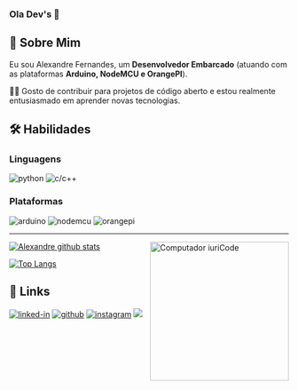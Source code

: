 ### Ola Dev's 👋

## 🚀 Sobre Mim

Eu sou Alexandre Fernandes, um **Desenvolvedor Embarcado** (atuando com as plataformas **Arduino, NodeMCU e OrangePI**).

👨‍💻 Gosto de contribuir para projetos de código aberto e estou realmente entusiasmado em aprender novas tecnologias.

## 🛠️ Habilidades

### Linguagens

![python](https://img.shields.io/badge/Python-3776AB?style=for-the-badge&logo=python&logoColor=white)
![c/c++](https://img.shields.io/badge/C/C++-3776AB?style=for-the-badge&logo=c/c++&logoColor=white)

### Plataformas
![arduino](https://img.shields.io/badge/Arduino-3776AB?style=for-the-badge&logo=arduino&logoColor=white)
![nodemcu](https://img.shields.io/badge/NodeMCU-3776AB?style=for-the-badge&logo=nodemcu&logoColor=white)
![orangepi](https://img.shields.io/badge/OrangePI-3776AB?style=for-the-badge&logo=orangepi&logoColor=white)
<!-- ![javascript](https://img.shields.io/badge/JavaScript-323330?style=for-the-badge&logo=javascript&logoColor=F7DF1E) -->
<!-- ![typescript](https://img.shields.io/badge/TypeScript-3178C6?style=for-the-badge&logo=typescript&logoColor=white) -->

<!-- ### Cross Platfrom Development

![ionic](https://img.shields.io/badge/Ionic-28B6F6?style=for-the-badge&logo=ionic&logoColor=white)
 -->


<!-- ### Back-End Development

![node](https://img.shields.io/badge/Node.js-339933?style=for-the-badge&logo=node-dot-js&logoColor=white)

### Database

![sqlite](https://img.shields.io/badge/SQLite-07405E?style=for-the-badge&logo=sqlite&logoColor=white)

### Backend as a Service (BaaS)

![firebase](https://img.shields.io/badge/Firebase-ffaa00?style=for-the-badge&logo=Firebase&logoColor=white)
![vercel](https://img.shields.io/badge/Vercel-000000?style=for-the-badge&logo=Vercel&logoColor=white)
 -->

<!-- ## 📈 Estatisticas

<div align="center">
<img src="https://github-readme-stats.vercel.app/api?username=alexandrefernandesjs&show_icons=true&hide_border=true" alt="Alexandre Fernandes GitHub Stats">
</div>

<div align="center">
<img src="https://visitor-badge.laobi.icu/badge?page_id=alexandrefernandesjs.alexandrefernandesjs" alt="visitors">
</div> -->

----

<img style="margin 1040px;" src="https://raw.githubusercontent.com/Tharlys10/Tharlys10/master/.github/computer-illustration.png" min-width="250px" max-width="250px" width="250px" align="right" alt="Computador iuriCode">

<p align="justify">

[![Alexandre github stats](https://github-readme-stats.vercel.app/api?username=alexandrefernandesjs&show_icons=true&theme=dracula&locale=pt-br&title_color=FFF)](https://github.com/anuraghazra/github-readme-stats)

[![Top Langs](https://github-readme-stats.vercel.app/api/top-langs/?username=alexandrefernandesjs&layout=compact&theme=dracula&locale=pt-br&title_color=FFF)](https://github.com/anuraghazra/github-readme-stats)
</p>


## 🔗 Links

[![linked-in](https://img.shields.io/badge/Linked_In-0077B5?style=for-the-badge&logo=LinkedIn&logoColor=white)](https://www.linkedin.com/in/alexandrefernandesjs/)
[![github](https://img.shields.io/badge/GitHub-000000?style=for-the-badge&logo=GitHub&logoColor=white)](https://github.com/alexandrefernandesjs)
[![instagram](https://img.shields.io/badge/Instagram-E4405F?style=for-the-badge&logo=instagram&logoColor=white)](https://www.instagram.com/alexandre.fernandesjs/)
[<img src="https://img.shields.io/badge/Rocketseat-%237159c1?style=for-the-badge&logo=ghost&theme=dark" />](https://app.rocketseat.com.br/me/tharlysalves) 




<!--
**alexandrefernandesjs/alexandrefernandesjs** is a ✨ _special_ ✨ repository because its `README.md` (this file) appears on your GitHub profile.

Here are some ideas to get you started:

- 🔭 I’m currently working on ...
- 🌱 I’m currently learning ...
- 👯 I’m looking to collaborate on ...
- 🤔 I’m looking for help with ...
- 💬 Ask me about ...
- 📫 How to reach me: ...
- 😄 Pronouns: ...
- ⚡ Fun fact: ...
-->
